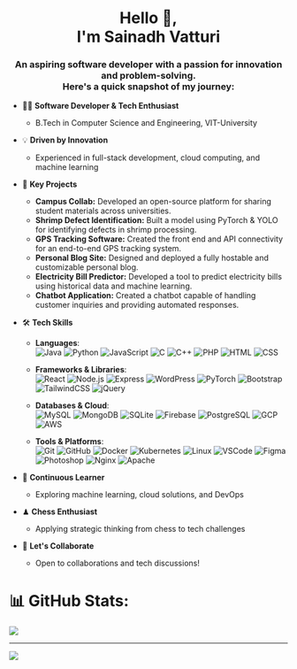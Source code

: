 <h1 align="center">Hello 👋, <br> I'm Sainadh Vatturi</h1>

<h3 align="center">
  An aspiring software developer with a passion for innovation and problem-solving.<br>
  Here's a quick snapshot of my journey:
</h3>

- 👨‍💻 **Software Developer & Tech Enthusiast**
  - B.Tech in Computer Science and Engineering, VIT-University
  
- 💡 **Driven by Innovation**
  - Experienced in full-stack development, cloud computing, and machine learning
  
- 🚀 **Key Projects**
  - **Campus Collab:** Developed an open-source platform for sharing student materials across universities.
  - **Shrimp Defect Identification:** Built a model using PyTorch & YOLO for identifying defects in shrimp processing.
  - **GPS Tracking Software:** Created the front end and API connectivity for an end-to-end GPS tracking system.
  - **Personal Blog Site:** Designed and deployed a fully hostable and customizable personal blog.
  - **Electricity Bill Predictor:** Developed a tool to predict electricity bills using historical data and machine learning.
  - **Chatbot Application:** Created a chatbot capable of handling customer inquiries and providing automated responses.
  
- 🛠 **Tech Skills**

  - **Languages**:<br>
    ![Java](https://skillicons.dev/icons?i=java) 
    ![Python](https://skillicons.dev/icons?i=python) 
    ![JavaScript](https://skillicons.dev/icons?i=js) 
    ![C](https://skillicons.dev/icons?i=c) 
    ![C++](https://skillicons.dev/icons?i=cpp)
    ![PHP](https://skillicons.dev/icons?i=php) 
    ![HTML](https://skillicons.dev/icons?i=html) 
    ![CSS](https://skillicons.dev/icons?i=css)
  
  - **Frameworks & Libraries**:<br>
    ![React](https://skillicons.dev/icons?i=react) 
    ![Node.js](https://skillicons.dev/icons?i=nodejs) 
    ![Express](https://skillicons.dev/icons?i=express) 
    ![WordPress](https://skillicons.dev/icons?i=wordpress) 
    ![PyTorch](https://skillicons.dev/icons?i=pytorch)
    ![Bootstrap](https://skillicons.dev/icons?i=bootstrap)
    ![TailwindCSS](https://skillicons.dev/icons?i=tailwind)
    ![jQuery](https://skillicons.dev/icons?i=jquery)

  - **Databases & Cloud**:<br>
    ![MySQL](https://skillicons.dev/icons?i=mysql) 
    ![MongoDB](https://skillicons.dev/icons?i=mongodb) 
    ![SQLite](https://skillicons.dev/icons?i=sqlite) 
    ![Firebase](https://skillicons.dev/icons?i=firebase) 
    ![PostgreSQL](https://skillicons.dev/icons?i=postgres)
    ![GCP](https://skillicons.dev/icons?i=gcp) 
    ![AWS](https://skillicons.dev/icons?i=aws)
  
  - **Tools & Platforms**:<br>
    ![Git](https://skillicons.dev/icons?i=git) 
    ![GitHub](https://skillicons.dev/icons?i=github) 
    ![Docker](https://skillicons.dev/icons?i=docker) 
    ![Kubernetes](https://skillicons.dev/icons?i=kubernetes) 
    ![Linux](https://skillicons.dev/icons?i=linux) 
    ![VSCode](https://skillicons.dev/icons?i=vscode) 
    ![Figma](https://skillicons.dev/icons?i=figma)
    ![Photoshop](https://skillicons.dev/icons?i=ps)
    ![Nginx](https://skillicons.dev/icons?i=nginx)
    ![Apache](https://skillicons.dev/icons?i=apache)

- 🌱 **Continuous Learner**
  - Exploring machine learning, cloud solutions, and DevOps
  
- ♟ **Chess Enthusiast**
  - Applying strategic thinking from chess to tech challenges
  
- 🤝 **Let's Collaborate**
  - Open to collaborations and tech discussions!

# 📊 GitHub Stats:
![](https://github-readme-streak-stats.herokuapp.com/?user=sai-vatturi&theme=dark&hide_border=true)<br/>

---
[![](https://visitcount.itsvg.in/api?id=sai-vatturi&icon=0&color=12)](https://visitcount.itsvg.in)
